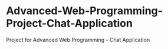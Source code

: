 # Advanced-Web-Programming-Project-Chat-Application
Project for Advanced Web Programming - Chat Application

